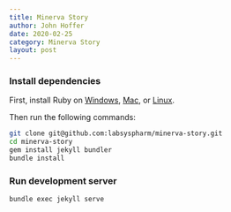```yaml
---
title: Minerva Story
author: John Hoffer
date: 2020-02-25
category: Minerva Story
layout: post
---
```


### Install dependencies
First, install Ruby on [Windows](https://rubyinstaller.org/), [Mac](https://www.ruby-lang.org/en/documentation/installation/#homebrew), or [Linux](https://www.ruby-lang.org/en/documentation/installation/#package-management-systems).

Then run the following commands:

```bash
git clone git@github.com:labsyspharm/minerva-story.git
cd minerva-story
gem install jekyll bundler
bundle install
```

### Run development server

```bash
bundle exec jekyll serve
```
